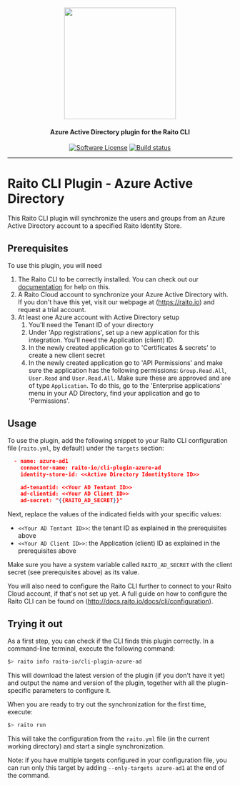 <h1 align="center">
  <picture>
    <source media="(prefers-color-scheme: dark)" srcset="https://github.com/raito-io/raito-io.github.io/raw/master/assets/images/logo-vertical-dark%402x.png">
    <img height="250px" src="https://github.com/raito-io/raito-io.github.io/raw/master/assets/images/logo-vertical%402x.png">
  </picture>
</h1>

<h4 align="center">
  Azure Active Directory plugin for the Raito CLI
</h4>

<p align="center">
    <a href="/LICENSE.md" target="_blank"><img src="https://img.shields.io/badge/license-Apache%202-brightgreen.svg" alt="Software License" /></a>
    <a href="https://github.com/raito-io/cli-plugin-azure-ad/actions/workflows/build.yml" target="_blank"><img src="https://img.shields.io/github/actions/workflow/status/raito-io/cli-plugin-azure-ad/build.yml?branch=main" alt="Build status" /></a>
    <!--a href="https://codecov.io/gh/raito-io/cli-plugin-azure-ad" target="_blank"><img src="https://img.shields.io/codecov/c/github/raito-io/cli-plugin-azure-ad" alt="Code Coverage" /></a-->
</p>

<hr/>

# Raito CLI Plugin - Azure Active Directory

This Raito CLI plugin will synchronize the users and groups from an Azure Active Directory account to a specified Raito Identity Store.


## Prerequisites
To use this plugin, you will need

1. The Raito CLI to be correctly installed. You can check out our [documentation](http://docs.raito.io/docs/cli/installation) for help on this.
2. A Raito Cloud account to synchronize your Azure Active Directory with. If you don't have this yet, visit our webpage at (https://raito.io) and request a trial account.
3. At least one Azure account with Active Directory setup
   1. You'll need the Tenant ID of your directory
   2. Under 'App registrations', set up a new application for this integration. You'll need the Application (client) ID.
   3. In the newly created application go to 'Certificates & secrets' to create a new client secret 
   4. In the newly created application go to 'API Permissions' and make sure the application has the following permissions: `Group.Read.All`, `User.Read` and `User.Read.All`. Make sure these are approved and are of type `Application`. To do this, go to the 'Enterprise applications' menu in your AD Directory, find your application and go to 'Permissions'. 

## Usage
To use the plugin, add the following snippet to your Raito CLI configuration file (`raito.yml`, by default) under the `targets` section:

```json
  - name: azure-ad1
    connector-name: raito-io/cli-plugin-azure-ad
    identity-store-id: <<Active Directory IdentityStore ID>>

    ad-tenantid: <<Your AD Tentant ID>>
    ad-clientid: <<Your AD Client ID>>
    ad-secret: "{{RAITO_AD_SECRET}}"
```

Next, replace the values of the indicated fields with your specific values:
- `<<Your AD Tentant ID>>`: the tenant ID as explained in the prerequisites above
- `<<Your AD Client ID>>`: the Application (client) ID as explained in the prerequisites above

Make sure you have a system variable called `RAITO_AD_SECRET` with the client secret (see prerequisites above) as its value.

You will also need to configure the Raito CLI further to connect to your Raito Cloud account, if that's not set up yet.
A full guide on how to configure the Raito CLI can be found on (http://docs.raito.io/docs/cli/configuration).

## Trying it out

As a first step, you can check if the CLI finds this plugin correctly. In a command-line terminal, execute the following command:
```bash
$> raito info raito-io/cli-plugin-azure-ad
```

This will download the latest version of the plugin (if you don't have it yet) and output the name and version of the plugin, together with all the plugin-specific parameters to configure it.

When you are ready to try out the synchronization for the first time, execute:
```bash
$> raito run
```
This will take the configuration from the `raito.yml` file (in the current working directory) and start a single synchronization.

Note: if you have multiple targets configured in your configuration file, you can run only this target by adding `--only-targets azure-ad1` at the end of the command.

